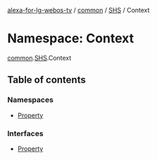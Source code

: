 [alexa-for-lg-webos-tv](../README.md) / [common](common.md) / [SHS](common.SHS.md) / Context

# Namespace: Context

[common](common.md).[SHS](common.SHS.md).Context

## Table of contents

### Namespaces

- [Property](common.SHS.Context.Property.md)

### Interfaces

- [Property](../interfaces/common.SHS.Context.Property-1.md)
